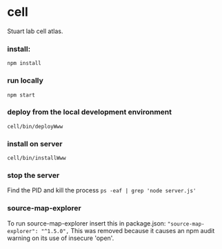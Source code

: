 # cell
Stuart lab cell atlas.

### install:
`npm install`
 
### run locally
`npm start`

### deploy from the local development environment
`cell/bin/deployWww`

### install on server
`cell/bin/installWww`

### stop the server
Find the PID and kill the process
`ps -eaf | grep 'node server.js'`

### source-map-explorer
To run source-map-explorer insert this in package.json:
`"source-map-explorer": "^1.5.0",`
This was removed because it causes an npm audit warning on its use of insecure 'open'.
